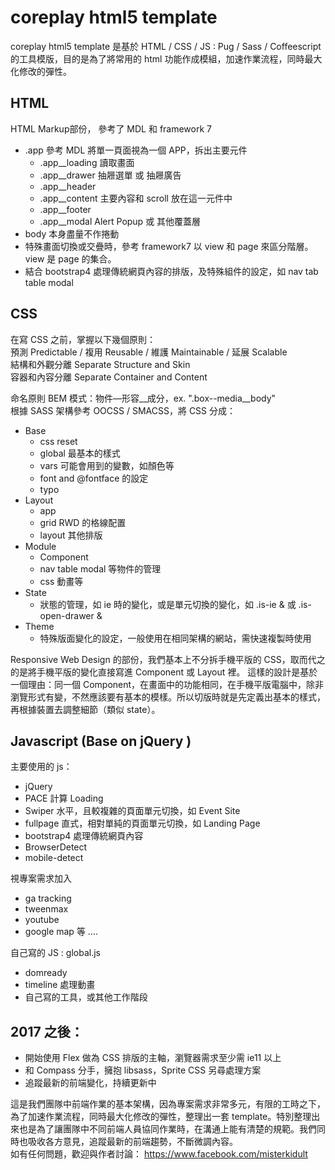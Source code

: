 # coreplay html5 template

coreplay html5 template 是基於 HTML / CSS / JS : Pug / Sass / Coffeescript 的工具模版，目的是為了將常用的 html 功能作成模組，加速作業流程，同時最大化修改的彈性。

## HTML

HTML Markup部份， 參考了 MDL 和 framework 7

* .app 參考 MDL 將單一頁面視為一個 APP，拆出主要元件
    * .app__loading 讀取畫面
    * .app__drawer 抽屜選單 或 抽屜廣告
    * .app__header
    * .app__content 主要內容和 scroll 放在這一元件中
    * .app__footer
    * .app__modal Alert Popup 或 其他覆蓋層
* body 本身盡量不作捲動
* 特殊畫面切換或交疊時，參考 framework7 以 view 和 page 來區分階層。view 是 page 的集合。
* 結合 bootstrap4 處理傳統網頁內容的排版，及特殊組件的設定，如 nav tab table modal

## CSS

在寫 CSS 之前，掌握以下幾個原則：  
預測 Predictable / 複用 Reusable / 維護 Maintainable / 延展 Scalable  
結構和外觀分離 Separate Structure and Skin  
容器和內容分離 Separate Container and Content

命名原則 BEM 模式：物件—形容__成分，ex. ".box--media__body"  
根據 SASS 架構參考 OOCSS / SMACSS，將 CSS 分成：
* Base
    * css reset
    * global 最基本的樣式
    * vars 可能會用到的變數，如顏色等
    * font and @fontface 的設定
    * typo
* Layout
    * app
    * grid RWD 的格線配置
    * layout 其他排版
* Module
    * Component
    * nav table modal 等物件的管理
    * css 動畫等
* State
    * 狀態的管理，如 ie 時的變化，或是單元切換的變化，如 .is-ie & 或 .is-open-drawer &
* Theme
    * 特殊版面變化的設定，一般使用在相同架構的網站，需快速複製時使用

Responsive Web Design 的部份，我們基本上不分拆手機平版的 CSS，取而代之的是將手機平版的變化直接寫進 Component 或 Layout 裡。
這樣的設計是基於一個理由：同一個 Component，在畫面中的功能相同，在手機平版電腦中，除非瀏覽形式有變，不然應該要有基本的模樣。所以切版時就是先定義出基本的樣式，再根據裝置去調整細節（類似 state）。

## Javascript (Base on jQuery )

主要使用的 js：
* jQuery
* PACE 計算 Loading
* Swiper 水平，且較複雜的頁面單元切換，如 Event Site
* fullpage 直式，相對單純的頁面單元切換，如 Landing Page
* bootstrap4 處理傳統網頁內容
* BrowserDetect
* mobile-detect

視專案需求加入
* ga tracking
* tweenmax
* youtube
* google map 等 ….

自己寫的 JS : global.js
* domready
* timeline 處理動畫
* 自己寫的工具，或其他工作階段

## 2017 之後：

* 開始使用 Flex 做為 CSS 排版的主軸，瀏覽器需求至少需 ie11 以上
* 和 Compass 分手，擁抱 libsass，Sprite CSS 另尋處理方案
* 追蹤最新的前端變化，持續更新中

這是我們團隊中前端作業的基本架構，因為專案需求非常多元，有限的工時之下，為了加速作業流程，同時最大化修改的彈性，整理出一套 template。特別整理出來也是為了讓團隊中不同前端人員協同作業時，在溝通上能有清楚的規範。我們同時也吸收各方意見，追蹤最新的前端趨勢，不斷微調內容。  
如有任何問題，歡迎與作者討論：
https://www.facebook.com/misterkidult